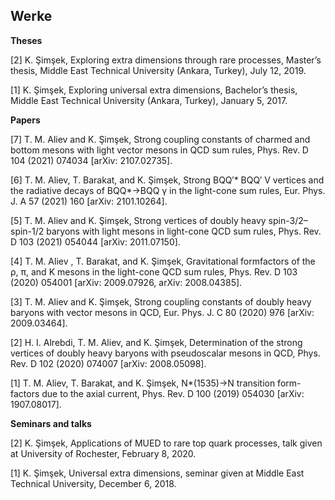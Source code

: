 ## Werke

**Theses**

[2] K. Şimşek, Exploring extra dimensions through rare processes, Master’s thesis, Middle East Technical University (Ankara, Turkey), July 12, 2019.

[1] K. Şimşek, Exploring universal extra dimensions, Bachelor’s thesis, Middle East Technical University (Ankara, Turkey), January 5, 2017.

**Papers**

[7] T. M. Aliev and K. Şimşek, Strong coupling constants of charmed and bottom mesons with light vector mesons in QCD sum rules, Phys. Rev. D 104 (2021) 074034 [arXiv: 2107.02735].

[6] T. M. Aliev, T. Barakat, and K. Şimşek, Strong BQQ′* BQQ′ V vertices and the radiative decays of BQQ*→BQQ γ in the light-cone sum rules, Eur. Phys. J. A 57 (2021) 160 [arXiv: 2101.10264].

[5] T. M. Aliev and K. Şimşek, Strong vertices of doubly heavy spin-3/2–spin-1/2 baryons with light mesons in light-cone QCD sum rules, Phys. Rev. D 103 (2021) 054044 [arXiv: 2011.07150].

[4] T. M. Aliev , T. Barakat, and K. Şimşek, Gravitational formfactors of the ρ, π, and K mesons in the light-cone QCD sum rules, Phys. Rev. D 103 (2020) 054001  [arXiv: 2009.07926, arXiv: 2008.04385].

[3] T. M. Aliev and K. Şimşek, Strong coupling constants of doubly heavy baryons with vector mesons in QCD, Eur. Phys. J. C 80 (2020) 976 [arXiv: 2009.03464].

[2] H. I. Alrebdi, T. M. Aliev, and K. Şimşek, Determination of the strong vertices of doubly heavy baryons with pseudoscalar mesons in QCD, Phys. Rev. D 102 (2020) 074007 [arXiv: 2008.05098].

[1] T. M. Aliev, T. Barakat, and K. Şimşek, N*(1535)→N transition form-factors due to the axial current, Phys. Rev. D 100 (2019) 054030 [arXiv: 1907.08017].

**Seminars and talks**

[2] K. Şimşek, Applications of MUED to rare top quark processes, talk given at University of Rochester, February 8, 2020.

[1] K. Şimşek, Universal extra dimensions, seminar given at Middle East Technical University, December 6, 2018.
